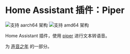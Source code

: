 # Home Assistant 插件：Piper

![支持 aarch64 架构][aarch64-shield] ![支持 amd64 架构][amd64-shield]

Home Assistant 插件，使用 [piper](https://github.com/rhasspy/piper/) 进行文本转语音。

为 [声音之年](https://www.home-assistant.io/blog/2022/12/20/year-of-voice/) 的一部分。

[aarch64-shield]: https://img.shields.io/badge/aarch64-yes-green.svg
[amd64-shield]: https://img.shields.io/badge/amd64-yes-green.svg
[armhf-shield]: https://img.shields.io/badge/armhf-no-red.svg
[armv7-shield]: https://img.shields.io/badge/armv7-no-red.svg
[i386-shield]: https://img.shields.io/badge/i386-no-red.svg